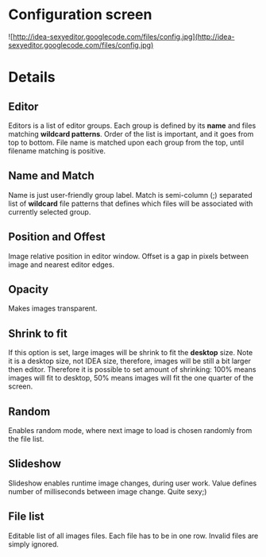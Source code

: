 # Configuration screen #

![http://idea-sexyeditor.googlecode.com/files/config.jpg](http://idea-sexyeditor.googlecode.com/files/config.jpg)

# Details #

## Editor ##

Editors is a list of editor groups. Each group is defined by its **name** and files matching **wildcard patterns**. Order of the list is important, and it goes from top to bottom. File name is matched upon each group from the top, until filename matching is positive.

## Name and Match ##

Name is just user-friendly group label. Match is semi-column (;) separated list of **wildcard** file patterns that defines which files will be associated with currently selected group.

## Position and Offest ##

Image relative position in editor window. Offset is a gap in pixels between image and nearest editor edges.

## Opacity ##

Makes images transparent.

## Shrink to fit ##

If this option is set, large images will be shrink to fit the **desktop** size. Note it is a desktop size, not IDEA size, therefore, images will be still a bit larger then editor. Therefore it is possible to set amount of shrinking: 100% means images will fit to desktop, 50% means images will fit the one quarter of the screen.

## Random ##

Enables random mode, where next image to load is chosen randomly from the file list.

## Slideshow ##

Slideshow enables runtime image changes, during user work. Value defines number of milliseconds between image change. Quite sexy;)

## File list ##

Editable list of all images files. Each file has to be in one row. Invalid files are simply ignored.